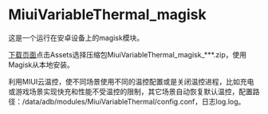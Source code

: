 # MiuiVariableThermal_magisk
这是一个运行在安卓设备上的magisk模块。

[下载页面](https://github.com/410154425/MiuiVariableThermal_magisk/releases)点击Assets选择压缩包MiuiVariableThermal_magisk_***.zip，使用Magisk从本地安装。

利用MIUI云温控，使不同场景使用不同的温控配置或是关闭温控进程，比如充电或游戏场景实现快充和性能不受温控的限制，其它场景自动恢复默认温控，配置路径：/data/adb/modules/MiuiVariableThermal/config.conf，日志log.log。
